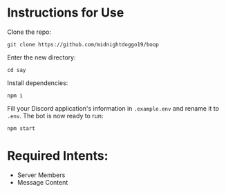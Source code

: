 # Instructions for Use

Clone the repo:
```
git clone https://github.com/midnightdoggo19/boop
```
Enter the new directory:
```
cd say
```
Install dependencies:
```
npm i
```
Fill your Discord application's information in `.example.env` and rename it to `.env`. The bot is now ready to run:
```
npm start
```
# Required Intents:
* Server Members
* Message Content

